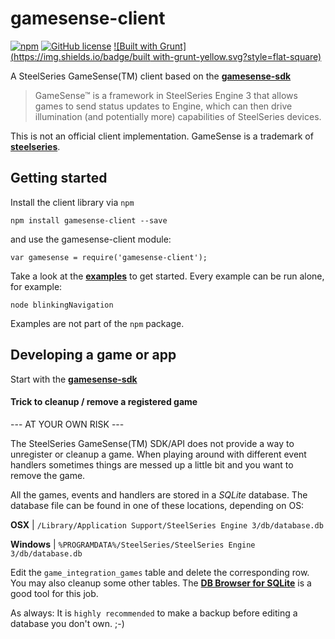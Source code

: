 # gamesense-client
[![npm](https://img.shields.io/npm/v/gamesense-client.svg?style=flat-square)](https://www.npmjs.com/package/gamesense-client)
[![GitHub license](https://img.shields.io/badge/license-MIT-blue.svg?style=flat-square)](https://raw.githubusercontent.com/cschuller/gamesense-client/master/LICENSE)
[![Built with Grunt](https://img.shields.io/badge/built with-grunt-yellow.svg?style=flat-square)](http://gruntjs.com/)


A SteelSeries GameSense(TM) client based on the [**gamesense-sdk**](https://github.com/SteelSeries/gamesense-sdk)

> GameSense™ is a framework in SteelSeries Engine 3 that allows games to send status 
> updates to Engine, which can then drive illumination (and potentially more) 
> capabilities of SteelSeries devices. 

This is not an official client implementation. GameSense is a trademark of [**steelseries**](http://steelseries.com/). 

## Getting started

Install the client library via ```npm```

``` npm install gamesense-client --save ```

and use the gamesense-client module:

``` var gamesense = require('gamesense-client'); ```

Take a look at the [**examples**](https://github.com/cschuller/gamesense-client/tree/master/examples) to get started. 
Every example can be run alone, for example:

``` node blinkingNavigation ```

Examples are not part of the ```npm``` package.

## Developing a game or app
 
Start with the [**gamesense-sdk**](https://github.com/SteelSeries/gamesense-sdk) 
 
#### Trick to cleanup / remove a registered game

--- AT YOUR OWN RISK ---

The SteelSeries GameSense(TM) SDK/API does not provide a way to unregister or cleanup a game. When playing around with
different event handlers sometimes things are messed up a little bit and you want to remove the game.

All the games, events and handlers are stored in a *SQLite* database.
The database file can be found in one of these locations, depending on OS:

**OSX**     | `/Library/Application Support/SteelSeries Engine 3/db/database.db`

**Windows** | `%PROGRAMDATA%/SteelSeries/SteelSeries Engine 3/db/database.db`

Edit the ```game_integration_games``` table and delete the corresponding row. You may also cleanup some other tables. 
The [**DB Browser for SQLite**](http://sqlitebrowser.org/) is a good tool for this job.

As always: It is ```highly recommended``` to make a backup before editing a database you don't own. ;-)
